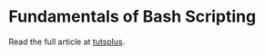 # Fundamentals of Bash Scripting
Read the full article at [tutsplus](http://net.tutsplus.com/tutorials/other/the-fundamentals-of-bash-scripting/).
